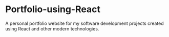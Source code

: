 # Portfolio-using-React
A personal portfolio website for my software development projects created using React and other modern technologies. 
